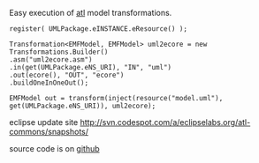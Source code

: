 Easy execution of [atl](http://www.eclipse.org/atl/) model transformations.
```
register( UMLPackage.eINSTANCE.eResource() );

Transformation<EMFModel, EMFModel> uml2ecore = new  Transformations.Builder()
.asm("uml2ecore.asm")
.in(get(UMLPackage.eNS_URI), "IN", "uml")
.out(ecore(), "OUT", "ecore")
.buildOneInOneOut();

EMFModel out = transform(inject(resource("model.uml"), get(UMLPackage.eNS_URI)), uml2ecore);
```

eclipse update site http://svn.codespot.com/a/eclipselabs.org/atl-commons/snapshots/

source code is on [github](https://github.com/ghillairet)